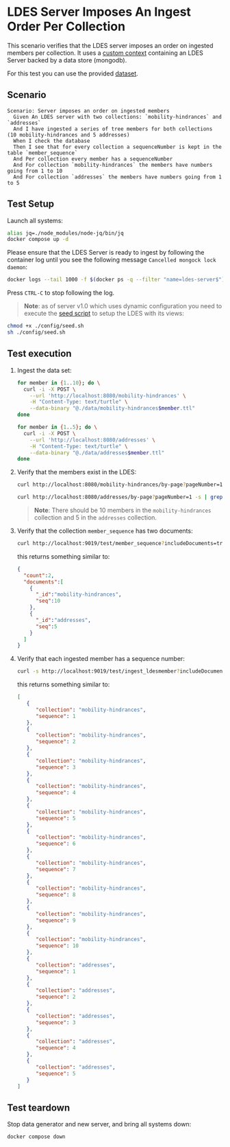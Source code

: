 # LDES Server Imposes An Ingest Order Per Collection
This scenario verifies that the LDES server imposes an order on ingested members per collection. It uses a [custom context](./docker-compose.yml) containing an LDES Server backed by a data store (mongodb).

For this test you can use the provided [dataset](./data).

## Scenario
```gherkin
Scenario: Server imposes an order on ingested members
  Given An LDES server with two collections: `mobility-hindrances` and `addresses`
  And I have ingested a series of tree members for both collections (10 mobility-hindrances and 5 addresses)
  When I check the database
  Then I see that for every collection a sequenceNumber is kept in the table `member_sequence`
  And Per collection every member has a sequenceNumber
  And For collection `mobility-hindrances` the members have numbers going from 1 to 10
  And For collection `addresses` the members have numbers going from 1 to 5
```

## Test Setup
Launch all systems:
```bash
alias jq=./node_modules/node-jq/bin/jq
docker compose up -d
```
Please ensure that the LDES Server is ready to ingest by following the container log until you see the following message `Cancelled mongock lock daemon`:
```bash
docker logs --tail 1000 -f $(docker ps -q --filter "name=ldes-server$")
```
Press `CTRL-C` to stop following the log.

> **Note**: as of server v1.0 which uses dynamic configuration you need to execute the [seed script](./config/seed.sh) to setup the LDES with its views:
```bash
chmod +x ./config/seed.sh
sh ./config/seed.sh
```

## Test execution
1. Ingest the data set:
    ```bash
    for member in {1..10}; do \
      curl -i -X POST \
        --url 'http://localhost:8080/mobility-hindrances' \
        -H "Content-Type: text/turtle" \
        --data-binary "@./data/mobility-hindrances$member.ttl"
    done
   
    for member in {1..5}; do \
      curl -i -X POST \
        --url 'http://localhost:8080/addresses' \
        -H "Content-Type: text/turtle" \
        --data-binary "@./data/addresses$member.ttl"
    done
    ```

2. Verify that the members exist in the LDES:
    ```bash
    curl http://localhost:8080/mobility-hindrances/by-page?pageNumber=1 -s | grep "terms:isVersionOf" | wc -l
    ```
    ```bash
    curl http://localhost:8080/addresses/by-page?pageNumber=1 -s | grep "terms:isVersionOf" | wc -l
    ```

   > **Note**: There should be 10 members in the `mobility-hindrances` collection and 5 in the `addresses` collection.


3. Verify that the collection `member_sequence` has two documents:
   ```bash
   curl http://localhost:9019/test/member_sequence?includeDocuments=true
   ```
   this returns something similar to:
   ```json
   {
     "count":2,
     "documents":[
       {
         "_id":"mobility-hindrances",
         "seq":10
       },
       {
         "_id":"addresses",
         "seq":5
       }
     ]
   }

   ```

4. Verify that each ingested member has a sequence number:
   ```bash
   curl -s http://localhost:9019/test/ingest_ldesmember?includeDocuments=true | jq "[.documents[] | {collection: .collectionName, sequence: .sequenceNr}]"
   ```
   this returns something similar to:
   ```json
   [
      {
         "collection": "mobility-hindrances",
         "sequence": 1
      },
      {
         "collection": "mobility-hindrances",
         "sequence": 2
      },
      {
         "collection": "mobility-hindrances",
         "sequence": 3
      },
      {
         "collection": "mobility-hindrances",
         "sequence": 4
      },
      {
         "collection": "mobility-hindrances",
         "sequence": 5
      },
      {
         "collection": "mobility-hindrances",
         "sequence": 6
      },
      {
         "collection": "mobility-hindrances",
         "sequence": 7
      },
      {
         "collection": "mobility-hindrances",
         "sequence": 8
      },
      {
         "collection": "mobility-hindrances",
         "sequence": 9
      },
      {
         "collection": "mobility-hindrances",
         "sequence": 10
      },
      {
         "collection": "addresses",
         "sequence": 1
      },
      {
         "collection": "addresses",
         "sequence": 2
      },
      {
         "collection": "addresses",
         "sequence": 3
      },
      {
         "collection": "addresses",
         "sequence": 4
      },
      {
         "collection": "addresses",
         "sequence": 5
      }
   ]
   ```

## Test teardown
Stop data generator and new server, and bring all systems down:
```bash
docker compose down
```
